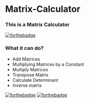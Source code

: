 # Matrix-Calculator

### This is a Matrix Calculator

  [![forthebadge](https://forthebadge.com/images/badges/powered-by-black-magic.svg)](https://forthebadge.com)

### What it can do?
 
  * Add Matrices
  * Multiplying Matrices by a Constant
  * Multiply Matrices
  * Transpose Matrix
  * Calculate Determinant
  * Inverse matrix

[![forthebadge](https://forthebadge.com/images/badges/made-with-python.svg)](https://forthebadge.com)  [![forthebadge](https://forthebadge.com/images/badges/built-with-love.svg)](https://forthebadge.com)

